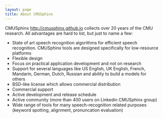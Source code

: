 ```yaml
---
layout: page 
title: About CMUSphinx
---
```


CMUSphinx http://cmusphinx.github.io collects over 20 years of the CMU 
research. All advantages are hard to list, but just to name a few:

*  State of art speech recognition algorithms for efficient speech recognition. 
CMUSphinx tools are designed specifically for low-resource platforms
*  Flexible design
*  Focus on practical application development and not on research
*  Support for several languages like US English, UK English, French, Mandarin, 
German, Dutch, Russian and ability to build a models for others
*  BSD-like license which allows commercial distribution
*  Commercial support
*  Active development and release schedule
*  Active community (more than 400 users on Linkedin CMUSphinx group)
*  Wide range of tools for many speech-recognition related purposes (keyword 
spotting, alignment, pronuncation evaluation)
